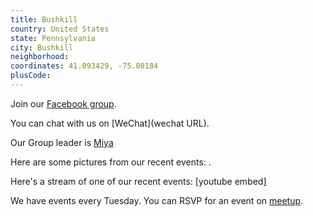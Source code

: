 ```yaml
---
title: Bushkill
country: United States
state: Pennsylvania
city: Bushkill
neighborhood: 
coordinates: 41.093429, -75.00184
plusCode:
---
```

Join our [Facebook group](https://www.facebook.com/groups/Free.Code.Camp.Bushkill.PA).

You can chat with us on [WeChat](wechat URL).

Our Group leader is [Miya](freecodecamp.org/miya)

Here are some pictures from our recent events:
![]().

Here's a stream of one of our recent events:
[youtube embed]

We have events every Tuesday. You can RSVP for an event on [meetup](meetupurl).
